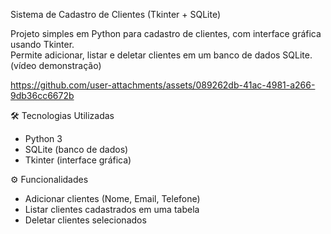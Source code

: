 Sistema de Cadastro de Clientes (Tkinter + SQLite)

Projeto simples em Python para cadastro de clientes, com interface gráfica usando Tkinter.  
Permite adicionar, listar e deletar clientes em um banco de dados SQLite. (vídeo demonstração)

https://github.com/user-attachments/assets/089262db-41ac-4981-a266-9db36cc6672b

🛠 Tecnologias Utilizadas
- Python 3
- SQLite (banco de dados)
- Tkinter (interface gráfica)

⚙ Funcionalidades
- Adicionar clientes (Nome, Email, Telefone)
- Listar clientes cadastrados em uma tabela
- Deletar clientes selecionados
